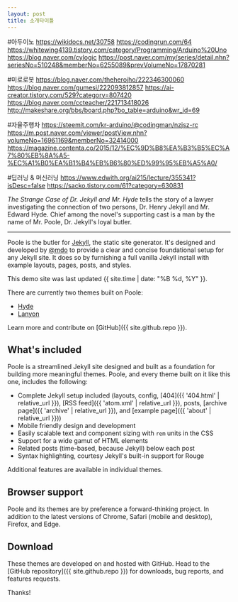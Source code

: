 ```yaml
---
layout: post
title: 소개타이틀
---
```


#아두이노
https://wikidocs.net/30758
https://codingrun.com/64
https://whitewing4139.tistory.com/category/Programming/Arduino%20Uno
https://blog.naver.com/cylogic
https://post.naver.com/my/series/detail.nhn?seriesNo=510248&memberNo=6255089&prevVolumeNo=17870281

#미로로봇
https://blog.naver.com/theherojho/222346300060
https://blog.naver.com/gumesi/222093812857
https://ai-creator.tistory.com/529?category=807420
https://blog.naver.com/ccteacher/221713418026
http://makeshare.org/bbs/board.php?bo_table=arduino&wr_id=69

#자율주행차
https://steemit.com/kr-arduino/@codingman/nzjsz-rc
https://m.post.naver.com/viewer/postView.nhn?volumeNo=16961169&memberNo=32414000
https://magazine.contenta.co/2015/12/%EC%9D%B8%EA%B3%B5%EC%A7%80%EB%8A%A5-%EC%A1%B0%EA%B1%B4%EB%B6%80%ED%99%95%EB%A5%A0/

#딥러닝 & 머신러닝
https://www.edwith.org/ai215/lecture/355341?isDesc=false
https://sacko.tistory.com/61?category=630831

*The Strange Case of Dr. Jekyll and Mr. Hyde* tells the story of a lawyer investigating the connection of two persons, Dr. Henry Jekyll and Mr. Edward Hyde. Chief among the novel's supporting cast is a man by the name of Mr. Poole, Dr. Jekyll's loyal butler.

-----

Poole is the butler for [Jekyll](http://jekyllrb.com), the static site generator. It's designed and developed by [@mdo](https://twitter.com/mdo) to provide a clear and concise foundational setup for any Jekyll site. It does so by furnishing a full vanilla Jekyll install with example layouts, pages, posts, and styles.

This demo site was last updated {{ site.time | date: "%B %d, %Y" }}.

There are currently two themes built on Poole:

* [Hyde](http://hyde.getpoole.com)
* [Lanyon](http://lanyon.getpoole.com)

Learn more and contribute on [GitHub]({{ site.github.repo }}).

## What's included

Poole is a streamlined Jekyll site designed and built as a foundation for building more meaningful themes. Poole, and every theme built on it like this one, includes the following:

* Complete Jekyll setup included (layouts, config, [404]({{ '404.html' | relative_url }}), [RSS feed]({{ 'atom.xml' | relative_url }}), posts, [archive page]({{ 'archive' | relative_url }}), and [example page]({{ 'about' | relative_url }}))
* Mobile friendly design and development
* Easily scalable text and component sizing with `rem` units in the CSS
* Support for a wide gamut of HTML elements
* Related posts (time-based, because Jekyll) below each post
* Syntax highlighting, courtesy Jekyll's built-in support for Rouge

Additional features are available in individual themes.

## Browser support

Poole and its themes are by preference a forward-thinking project. In addition to the latest versions of Chrome, Safari (mobile and desktop), Firefox, and Edge.

## Download

These themes are developed on and hosted with GitHub. Head to the [GitHub repository]({{ site.github.repo }}) for downloads, bug reports, and features requests.

Thanks!
